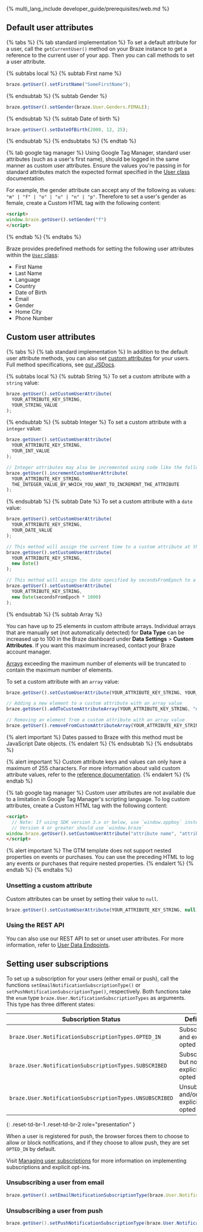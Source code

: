 {% multi_lang_include developer_guide/prerequisites/web.md %}

## Default user attributes

{% tabs %}
{% tab standard implementation %}
To set a default attribute for a user, call the `getCurrentUser()` method on your Braze instance to get a reference to the current user of your app. Then you can call methods to set a user attribute.

{% subtabs local %}
{% subtab First name %}
```javascript
braze.getUser().setFirstName("SomeFirstName");
```
{% endsubtab %}
{% subtab Gender %}
```javascript
braze.getUser().setGender(braze.User.Genders.FEMALE);
```
{% endsubtab %}
{% subtab Date of birth %}
```javascript
braze.getUser().setDateOfBirth(2000, 12, 25);
```
{% endsubtab %}
{% endsubtabs %}
{% endtab %}

{% tab google tag manager %}
Using Google Tag Manager, standard user attributes (such as a user's first name), should be logged in the same manner as custom user attributes. Ensure the values you're passing in for standard attributes match the expected format specified in the [User class](https://js.appboycdn.com/web-sdk/latest/doc/classes/braze.user.html) documentation.

For example, the gender attribute can accept any of the following as values: `"m" | "f" | "o" | "u" | "n" | "p"`. Therefore to set a user's gender as female, create a Custom HTML tag with the following content:

```html
<script>
window.braze.getUser().setGender("f")
</script>
```
{% endtab %}
{% endtabs %}

Braze provides predefined methods for setting the following user attributes within the [`User` class](https://js.appboycdn.com/web-sdk/latest/doc/classes/braze.user.html):

- First Name
- Last Name
- Language
- Country
- Date of Birth
- Email
- Gender
- Home City
- Phone Number

## Custom user attributes

{% tabs %}
{% tab standard implementation %}
In addition to the default user attribute methods, you can also set [custom attributes]({{site.baseurl}}/user_guide/data_and_analytics/custom_data/custom_attributes/#custom-attribute-data-types) for your users. Full method specifications, see [our JSDocs](https://js.appboycdn.com/web-sdk/latest/doc/classes/braze.user.html).

{% subtabs local %}
{% subtab String %}
To set a custom attribute with a `string` value:

```javascript
braze.getUser().setCustomUserAttribute(
  YOUR_ATTRIBUTE_KEY_STRING,
  YOUR_STRING_VALUE
);
```

{% endsubtab %}
{% subtab Integer %}
To set a custom attribute with a `integer` value:

```javascript
braze.getUser().setCustomUserAttribute(
  YOUR_ATTRIBUTE_KEY_STRING,
  YOUR_INT_VALUE
);

// Integer attributes may also be incremented using code like the following
braze.getUser().incrementCustomUserAttribute(
  YOUR_ATTRIBUTE_KEY_STRING,
  THE_INTEGER_VALUE_BY_WHICH_YOU_WANT_TO_INCREMENT_THE_ATTRIBUTE
);
```

{% endsubtab %}
{% subtab Date %}
To set a custom attribute with a `date` value:

```javascript
braze.getUser().setCustomUserAttribute(
  YOUR_ATTRIBUTE_KEY_STRING,
  YOUR_DATE_VALUE
);

// This method will assign the current time to a custom attribute at the time the method is called
braze.getUser().setCustomUserAttribute(
  YOUR_ATTRIBUTE_KEY_STRING,
  new Date()
);

// This method will assign the date specified by secondsFromEpoch to a custom attribute
braze.getUser().setCustomUserAttribute(
  YOUR_ATTRIBUTE_KEY_STRING,
  new Date(secondsFromEpoch * 1000)
);
```

{% endsubtab %}
{% subtab Array %}

You can have up to 25 elements in custom attribute arrays. Individual arrays that are manually set (not automatically detected) for **Data Type** can be increased up to 100 in the Braze dashboard under **Data Settings** > **Custom Attributes**. If you want this maximum increased, contact your Braze account manager.

[Arrays]({{site.baseurl}}/developer_guide/platform_wide/getting_started/analytics_overview/#arrays) exceeding the maximum number of elements will be truncated to contain the maximum number of elements.

To set a custom attribute with an `array` value:

```javascript
braze.getUser().setCustomUserAttribute(YOUR_ATTRIBUTE_KEY_STRING, YOUR_ARRAY_OF_STRINGS);

// Adding a new element to a custom attribute with an array value
braze.getUser().addToCustomAttributeArray(YOUR_ATTRIBUTE_KEY_STRING, "new string");

// Removing an element from a custom attribute with an array value
braze.getUser().removeFromCustomAttributeArray(YOUR_ATTRIBUTE_KEY_STRING, "value to be removed");
```

{% alert important %}
Dates passed to Braze with this method must be JavaScript Date objects.
{% endalert %}
{% endsubtab %}
{% endsubtabs %}

{% alert important %}
Custom attribute keys and values can only have a maximum of 255 characters. For more information about valid custom attribute values, refer to the [reference documentation](https://js.appboycdn.com/web-sdk/latest/doc/classes/braze.user.html).
{% endalert %}
{% endtab %}

{% tab google tag manager %}
Custom user attributes are not available due to a limitation in Google Tag Manager's scripting language. To log custom attributes, create a Custom HTML tag with the following content:

```html
<script>
  // Note: If using SDK version 3.x or below, use `window.appboy` instead of `window.braze`
  // Version 4 or greater should use `window.braze`
window.braze.getUser().setCustomUserAttribute("attribute name", "attribute value");
</script>
```

{% alert important %}
The GTM template does not support nested properties on events or purchases. You can use the preceding HTML to log any events or purchases that require nested properties.
{% endalert %}
{% endtab %}
{% endtabs %}

### Unsetting a custom attribute

Custom attributes can be unset by setting their value to `null`.

```javascript
braze.getUser().setCustomUserAttribute(YOUR_ATTRIBUTE_KEY_STRING, null);
```

### Using the REST API

You can also use our REST API to set or unset user attributes. For more information, refer to [User Data Endpoints]({{site.baseurl}}/developer_guide/rest_api/user_data/#user-data).

## Setting user subscriptions

To set up a subscription for your users (either email or push), call the functions `setEmailNotificationSubscriptionType()`  or `setPushNotificationSubscriptionType()`, respectively. Both functions take the `enum` type `braze.User.NotificationSubscriptionTypes` as arguments. This type has three different states:

| Subscription Status | Definition |
| ------------------- | ---------- |
| `braze.User.NotificationSubscriptionTypes.OPTED_IN` | Subscribed, and explicitly opted in |
| `braze.User.NotificationSubscriptionTypes.SUBSCRIBED` | Subscribed, but not explicitly opted in |
| `braze.User.NotificationSubscriptionTypes.UNSUBSCRIBED` | Unsubscribed and/or explicitly opted out |
{: .reset-td-br-1 .reset-td-br-2 role="presentation" }

When a user is registered for push, the browser forces them to choose to allow or block notifications, and if they choose to allow push, they are set `OPTED_IN` by default. 

Visit [Managing user subscriptions]({{site.baseurl}}/user_guide/message_building_by_channel/email/managing_user_subscriptions/#managing-user-subscriptions) for more information on implementing subscriptions and explicit opt-ins.

### Unsubscribing a user from email

```javascript
braze.getUser().setEmailNotificationSubscriptionType(braze.User.NotificationSubscriptionTypes.UNSUBSCRIBED);
```

### Unsubscribing a user from push

```java
braze.getUser().setPushNotificationSubscriptionType(braze.User.NotificationSubscriptionTypes.UNSUBSCRIBED);
```
